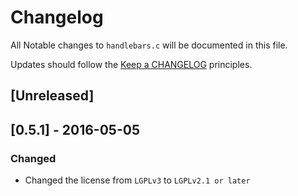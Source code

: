 # Changelog

All Notable changes to `handlebars.c` will be documented in this file.

Updates should follow the [Keep a CHANGELOG](http://keepachangelog.com/) principles.

## [Unreleased]

## [0.5.1] - 2016-05-05

### Changed
- Changed the license from `LGPLv3` to `LGPLv2.1 or later`

